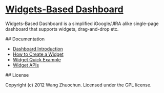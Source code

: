 # [Widgets-Based Dashboard](http://zhuochun.github.com/dragndrop-dashboard)

Widgets-Based Dashboard is a simplified iGoogle/JIRA alike single-page dashboard that supports widgets, drag-and-drop etc.

<a name="doc" />
## Documentation

- [Dashboard Introduction]()
- [How to Create a Widget]()
- [Widget Quick Example]()
- [Widget APIs]()

<a name="license" />
## License

Copyright (c) 2012 Wang Zhuochun. Licensed under the GPL license.
